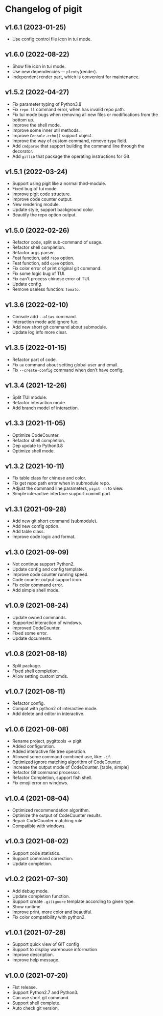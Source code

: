 # Changelog of pigit

## v1.6.1 (2023-01-25)
- Use config control file icon in tui mode.

## v1.6.0 (2022-08-22)
- Show file icon in tui mode.
- Use new dependencies -- `plenty`(render).
- Independent render part, which is convenient for maintenance.

## v1.5.2 (2022-04-27)
- Fix parameter typing of Python3.8
- Fix `repo ll` command  error, when has invalid repo path.
- Fix tui mode bugs when removing all new files or modifications from the bottom up.
- Improve the shell mode.
- Improve some inner util methods.
- Improve `Console.echo()` support object.
- Improve the way of custom command, remove `type` field.
- Add `cmdparse` that support building the command line through the decorator.
- Add `gitlib` that package the operating instructions for Git.

## v1.5.1 (2022-03-24)
- Support using pigit like a normal third-module.
- Fixed bug of tui mode.
- Improve pigit code structure.
- Improve code counter output.
- New rendering module.
- Update style, support background color.
- Beautify the repo option output.

## v1.5.0 (2022-02-26)
- Refactor code, split sub-command of usage.
- Refactor shell completion.
- Refactor args parser.
- Feat function, add `repo` option.
- Feat function, add `open` option.
- Fix color error of print original git command.
- Fix some logic bug of TUI.
- Fix can't process chinese error of TUI.
- Update config.
- Remove useless function: `tomato`.

## v1.3.6 (2022-02-10)
- Console add `--alias` command.
- Interaction mode add ignore fuc.
- Add new short git command about submodule.
- Update log info more clear.

## v1.3.5 (2022-01-15)
- Refactor part of code.
- Fix `ue` command about setting global user and email.
- Fix `--create-config` command when don't have config.

## v1.3.4 (2021-12-26)
- Split TUI module.
- Refactor interaction mode.
- Add branch model of interaction.

## v1.3.3 (2021-11-05)
- Optimize CodeCounter.
- Refactor shell completion.
- Dep update to Python3.8
- Optimize shell mode.

## v1.3.2 (2021-10-11)
- Fix table class for chinese and color.
- Fix get repo path error when in submodule repo.
- Adjust the command line parameters, `pigit -h` to view.
- Simple interactive interface support commit part.

## v1.3.1 (2021-09-28)
- Add new git short command (submodule).
- Add new config option.
- Add table class.
- Improve code logic and format.

## v1.3.0 (2021-09-09)
- Not continue support Python2.
- Update config and config template.
- Improve code counter running speed.
- Code counter output support icon.
- Fix color command error.
- Add simple shell mode.

## v1.0.9 (2021-08-24)
- Update owned commands.
- Supported interaction of windows.
- Improved CodeCounter.
- Fixed some error.
- Update documents.

## v1.0.8 (2021-08-18)
- Split package.
- Fixed shell completion.
- Allow setting custom cmds.

## v1.0.7 (2021-08-11)
- Refactor config.
- Compat with python2 of interactive mode.
- Add delete and editor in interactive.

## v1.0.6 (2021-08-08)
- Rename project, pygittools -> pigit
- Added configuration.
- Added interactive file tree operation.
- Allowed some command combined use, like: `-if`.
- Optimized ignore matching algorithm of CodeCounter.
- Increase the output mode of CodeCounter. [table, simple]
- Refactor Git command processor.
- Refactor Completion, support fish shell.
- Fix emoji error on windows.

## v1.0.4 (2021-08-04)
- Optimized recommendation algorithm.
- Optimize the output of CodeCounter results.
- Repair CodeCounter matching rule.
- Compatible with windows.

## v1.0.3 (2021-08-02)
- Support code statistics.
- Support command correction.
- Update completion.

## v1.0.2 (2021-07-30)
- Add debug mode.
- Update completion function.
- Support create `.gitignore` template according to given type.
- Show runtime.
- Improve print, more color and beautiful.
- Fix color compatibility with python2.

## v1.0.1 (2021-07-28)
- Support quick view of GIT config
- Support to display warehouse information
- Improve description.
- Improve help message.

## v1.0.0 (2021-07-20)
- Fist release.
- Support Python2.7 and Python3.
- Can use short git command.
- Support shell complete.
- Auto check git version.
